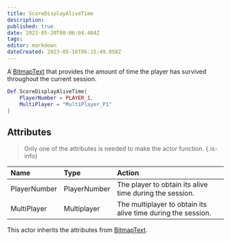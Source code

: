 ```yaml
---
title: ScoreDisplayAliveTime
description: 
published: true
date: 2023-05-20T00:06:04.484Z
tags: 
editor: markdown
dateCreated: 2023-05-16T06:15:49.058Z
---
```


A [BitmapText](/en/dev/actors/actortypes/bitmaptext/_index) that provides the amount of time the player has survived throughout the current session.

```lua
Def.ScoreDisplayAliveTime{
	PlayerNumber = PLAYER_1,
	MultiPlayer = "MultiPlayer_P1"
}
```

## Attributes

> Only one of the attributes is needed to make the actor function.
{.is-info}

| Name | Type | Action |
| :--- | :--- | :----- |
PlayerNumber | PlayerNumber | The player to obtain its alive time during the session.
MultiPlayer | Multiplayer | The multiplayer to obtain its alive time during the session.

This actor inherits the attributes from [BitmapText](/en/dev/actors/actortypes/bitmaptext/_index#attributes).
